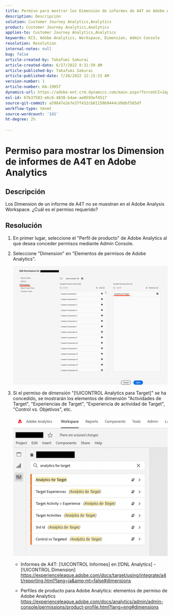 ```yaml
---
title: Permiso para mostrar los Dimension de informes de A4T en Adobe Analytics
description: Descripción
solution: Customer Journey Analytics,Analytics
product: Customer Journey Analytics,Analytics
applies-to: Customer Journey Analytics,Analytics
keywords: KCS, Adobe Analytics, Workspace, Dimension, Admin Console
resolution: Resolution
internal-notes: null
bug: false
article-created-by: Takafumi Sakurai
article-created-date: 6/27/2022 8:31:59 AM
article-published-by: Takafumi Sakurai
article-published-date: 7/28/2022 12:15:33 AM
version-number: 1
article-number: KA-19957
dynamics-url: https://adobe-ent.crm.dynamics.com/main.aspx?forceUCI=1&pagetype=entityrecord&etn=knowledgearticle&id=600e6e98-f3f5-ec11-bb3d-000d3a5b0d3b
exl-id: 67b37583-e6c6-4838-b4ae-ae0593ef4517
source-git-commit: a59847e2e7e37f432cb01150b9444cd9dbf585df
workflow-type: tm+mt
source-wordcount: '141'
ht-degree: 2%

---
```


# Permiso para mostrar los Dimension de informes de A4T en Adobe Analytics

## Descripción

Los Dimension de un informe de A4T no se muestran en el Adobe Analysis Workspace. ¿Cuál es el permiso requerido?

## Resolución

1. En primer lugar, seleccione el &quot;Perfil de producto&quot; de Adobe Analytics al que desea conceder permisos mediante Admin Console.
1. Seleccione &quot;Dimension&quot; en &quot;Elementos de permisos de Adobe Analytics&quot;.

   ![](assets/123b13c2-bb08-ed11-82e4-00224809a4ae.png)

1. Si el permiso de dimensión &quot;[!UICONTROL Analytics para Target]&quot; se ha concedido, se mostrarán los elementos de dimensión &quot;Actividades de Target&quot;, &quot;Experiencias de Target&quot;, &quot;Experiencia de actividad de Target&quot;, &quot;Control vs. Objetivos&quot;, etc.

   ![](assets/8b0bbd95-f4f5-ec11-bb3d-000d3a5b0d3b.png)

   - Informes de A4T: [!UICONTROL Informes] en [!DNL Analytics] - [!UICONTROL Dimension]
https://experienceleague.adobe.com/docs/target/using/integrate/a4t/reporting.html?lang=ja&amp;mt=false#dimensions

   - Perfiles de producto para Adobe Analytics: elementos de permiso de Adobe Analytics https://experienceleague.adobe.com/docs/analytics/admin/admin-console/permissions/product-profile.html?lang=eng#dimensions
